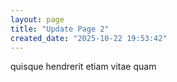 ```yaml
---
layout: page
title: "Update Page 2"
created_date: "2025-10-22 19:53:42"
---
```


quisque hendrerit etiam vitae quam 
